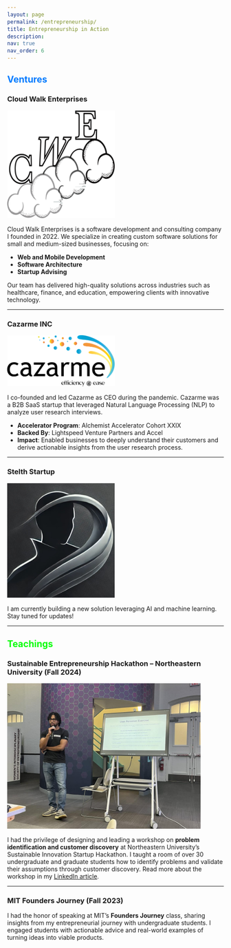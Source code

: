```yaml
---
layout: page
permalink: /entrepreneurship/
title: Entrepreneurship in Action
description:
nav: true
nav_order: 6
---
```


<h2 style="color: #007BFF;">Ventures</h2> <!-- Blue for Ventures -->

### Cloud Walk Enterprises
<!-- ![Cloud Walk Enterprises Logo](../assets/img/entrepreneur/cwe_logo_scaled.jpg) -->

<img src="../assets/img/entrepreneur/cwe_logo_scaled.png" alt="CWE Logo" style="width: 250px; height: auto;">

Cloud Walk Enterprises is a software development and consulting company I founded in 2022. We specialize in creating custom software solutions for small and medium-sized businesses, focusing on:
- **Web and Mobile Development**
- **Software Architecture**
- **Startup Advising**

Our team has delivered high-quality solutions across industries such as healthcare, finance, and education, empowering clients with innovative technology.

---
### Cazarme INC


<img src="../assets/img/entrepreneur/Cazarme_logo_transparent.png" alt="Cazarme Logo" style="width: 250px; height: auto;">


I co-founded and led Cazarme as CEO during the pandemic. Cazarme was a B2B SaaS startup that leveraged Natural Language Processing (NLP) to analyze user research interviews. 
- **Accelerator Program**: Alchemist Accelerator Cohort XXIX
- **Backed By**: Lightspeed Venture Partners and Accel
- **Impact**: Enabled businesses to deeply understand their customers and derive actionable insights from the user research process.

---

### Stelth Startup  


<img src="../assets/img/entrepreneur/stealth_mode.jpg" alt="Stealth Mode" style="width: 250px; height: auto;">

I am currently building a new solution leveraging AI and machine learning. Stay tuned for updates!

---
<h2 style="color:rgb(5, 253, 5);">Teachings</h2> <!-- Green for Teachings -->

### Sustainable Entrepreneurship Hackathon – Northeastern University (Fall 2024)

<img src="../assets/img/entrepreneur/northeastern_class.jpg" alt="Workshop" style="width: 450px; height: auto;">

I had the privilege of designing and leading a workshop on **problem identification and customer discovery** at Northeastern University’s Sustainable Innovation Startup Hackathon. I taught a room of over 30 undergraduate and graduate students how to identify problems and validate their assumptions through customer discovery. Read more about the workshop in my [LinkedIn article](https://www.linkedin.com/pulse/problem-identification-customer-discovery-jadal-williams-rjn0e/?trackingId=fMiicdD7Q8GluJvrFjo6pQ%3D%3D).

---

### MIT Founders Journey (Fall 2023)

I had the honor of speaking at MIT’s **Founders Journey** class, sharing insights from my entrepreneurial journey with undergraduate students. I engaged students with actionable advice and real-world examples of turning ideas into viable products.
